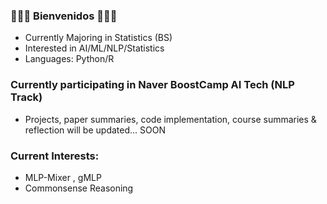 ### 👋👋👋 Bienvenidos 👋👋👋

- Currently Majoring in Statistics (BS)
- Interested in AI/ML/NLP/Statistics
- Languages: Python/R

### Currently participating in Naver BoostCamp AI Tech (NLP Track) ##
- Projects, paper summaries, code implementation, course summaries & reflection will be updated... SOON

### Current Interests:
- MLP-Mixer , gMLP
- Commonsense Reasoning

<!--
**nlee-208/nlee-208** is a ✨ _special_ ✨ repository because its `README.md` (this file) appears on your GitHub profile.

Here are some ideas to get you started:

- 🔭 I’m currently working on ...
- 🌱 I’m currently learning ...
- 👯 I’m looking to collaborate on ...
- 🤔 I’m looking for help with ...
- 💬 Ask me about ...
- 📫 How to reach me: ...
- 😄 Pronouns: ...
- ⚡ Fun fact: ...
-->
